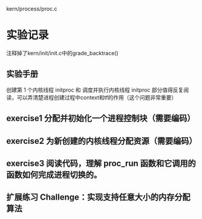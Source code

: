kern/process/proc.c

# 实验记录

注释掉了kern/init/init.c中的grade_backtrace()

## 实验手册

创建第 1 个内核线程 initproc 和 调度并执行内核线程 initproc 部分值得反复阅读，可以弄清楚进程创建过程中context和tf的作用（这个问题非常重要）

## exercise1 分配并初始化一个进程控制块（需要编码）

## exercise2 为新创建的内核线程分配资源（需要编码）

## exercise3 阅读代码，理解 proc_run 函数和它调用的函数如何完成进程切换的。

## 扩展练习 Challenge：实现支持任意大小的内存分配算法